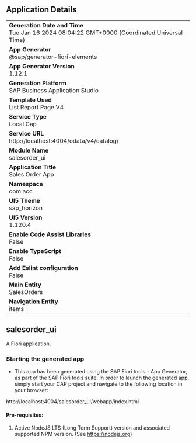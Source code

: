 ## Application Details
|               |
| ------------- |
|**Generation Date and Time**<br>Tue Jan 16 2024 08:04:22 GMT+0000 (Coordinated Universal Time)|
|**App Generator**<br>@sap/generator-fiori-elements|
|**App Generator Version**<br>1.12.1|
|**Generation Platform**<br>SAP Business Application Studio|
|**Template Used**<br>List Report Page V4|
|**Service Type**<br>Local Cap|
|**Service URL**<br>http://localhost:4004/odata/v4/catalog/
|**Module Name**<br>salesorder_ui|
|**Application Title**<br>Sales Order App|
|**Namespace**<br>com.acc|
|**UI5 Theme**<br>sap_horizon|
|**UI5 Version**<br>1.120.4|
|**Enable Code Assist Libraries**<br>False|
|**Enable TypeScript**<br>False|
|**Add Eslint configuration**<br>False|
|**Main Entity**<br>SalesOrders|
|**Navigation Entity**<br>items|

## salesorder_ui

A Fiori application.

### Starting the generated app

-   This app has been generated using the SAP Fiori tools - App Generator, as part of the SAP Fiori tools suite.  In order to launch the generated app, simply start your CAP project and navigate to the following location in your browser:

http://localhost:4004/salesorder_ui/webapp/index.html

#### Pre-requisites:

1. Active NodeJS LTS (Long Term Support) version and associated supported NPM version.  (See https://nodejs.org)


